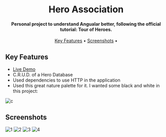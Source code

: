 <h1 align="center">
  Hero Association
  <br>
</h1>

<h4 align="center">Personal project to understand Angualar better, following the official tutorial: Tour of Heroes.</h4>

<p align="center">
  <a href="#key-features">Key Features</a> •
  <a href="#screenshots">Screenshots</a> •
</p>

## Key Features

* <a href="https://extraordinary-puppy-9e57b9.netlify.app/dashboard" target="_blank">Live Demo</a>
* C.R.U.D. of a Hero Database
* Used dependencies to use HTTP in the application
* Used this great nature palette for it. I wanted some black and white in this project:

![c](https://user-images.githubusercontent.com/103831098/195430167-ddc42d5b-5a80-448c-8cea-4ebe33ba0edd.PNG)

## Screenshots

![1](https://user-images.githubusercontent.com/103831098/195430975-f75557d9-c38b-4ee6-98dd-bc32b56b22ce.png)
![2](https://user-images.githubusercontent.com/103831098/195430983-1cd2741c-0aff-4ef9-8863-39f62ca66e18.png)
![3](https://user-images.githubusercontent.com/103831098/195430993-157a1322-1d5a-4c1a-ad48-03d8520dd599.png)
![4](https://user-images.githubusercontent.com/103831098/195431000-f9ddaded-b23b-45ca-b919-38d1a62361b3.png)
